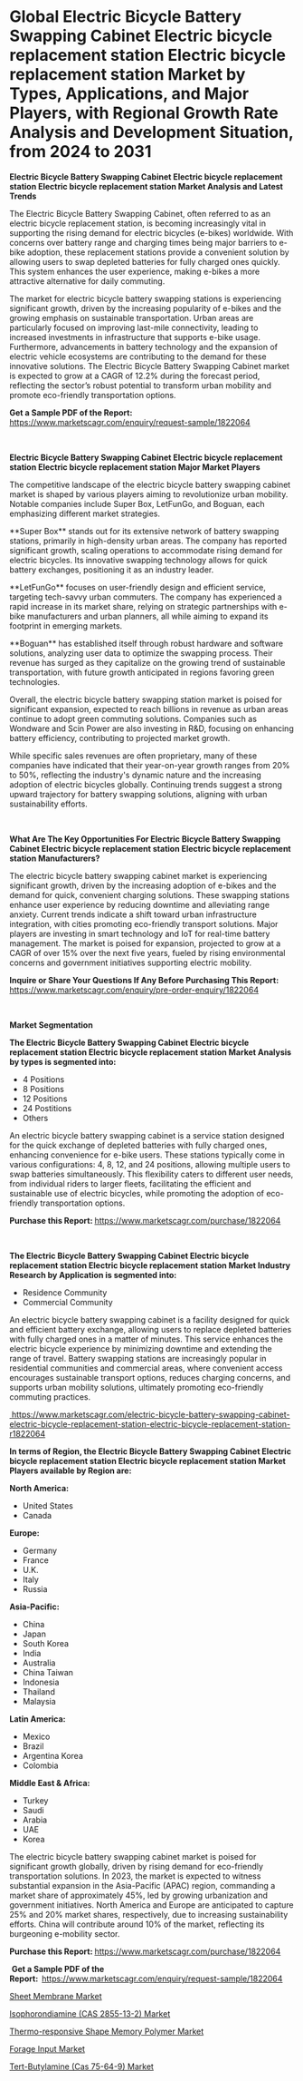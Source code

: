 <p><h1>Global Electric Bicycle Battery Swapping Cabinet
Electric bicycle replacement station
Electric bicycle replacement station Market by Types, Applications, and Major Players, with Regional Growth Rate Analysis and Development Situation, from 2024 to 2031</h1></p><p><strong>Electric Bicycle Battery Swapping Cabinet
Electric bicycle replacement station
Electric bicycle replacement station Market Analysis and Latest Trends</strong></p>
<p><p>The Electric Bicycle Battery Swapping Cabinet, often referred to as an electric bicycle replacement station, is becoming increasingly vital in supporting the rising demand for electric bicycles (e-bikes) worldwide. With concerns over battery range and charging times being major barriers to e-bike adoption, these replacement stations provide a convenient solution by allowing users to swap depleted batteries for fully charged ones quickly. This system enhances the user experience, making e-bikes a more attractive alternative for daily commuting.</p><p>The market for electric bicycle battery swapping stations is experiencing significant growth, driven by the increasing popularity of e-bikes and the growing emphasis on sustainable transportation. Urban areas are particularly focused on improving last-mile connectivity, leading to increased investments in infrastructure that supports e-bike usage. Furthermore, advancements in battery technology and the expansion of electric vehicle ecosystems are contributing to the demand for these innovative solutions. The Electric Bicycle Battery Swapping Cabinet market is expected to grow at a CAGR of 12.2% during the forecast period, reflecting the sector’s robust potential to transform urban mobility and promote eco-friendly transportation options.</p></p>
<p><strong>Get a Sample PDF of the Report:&nbsp;</strong> <a href="https://www.marketscagr.com/enquiry/request-sample/1822064?utm_campaign=1615&utm_medium=2&utm_source=Github&utm_content=ia&utm_term=15102024&utm_id=electric-bicycle-battery-swapping-cabinet-electric-bicycle-replacement-station-electric-bicycle-replacement-station">https://www.marketscagr.com/enquiry/request-sample/1822064</a></p>
<p>&nbsp;</p>
<p><strong>Electric Bicycle Battery Swapping Cabinet
Electric bicycle replacement station
Electric bicycle replacement station Major Market Players</strong></p>
<p><p>The competitive landscape of the electric bicycle battery swapping cabinet market is shaped by various players aiming to revolutionize urban mobility. Notable companies include Super Box, LetFunGo, and Boguan, each emphasizing different market strategies.</p><p>**Super Box** stands out for its extensive network of battery swapping stations, primarily in high-density urban areas. The company has reported significant growth, scaling operations to accommodate rising demand for electric bicycles. Its innovative swapping technology allows for quick battery exchanges, positioning it as an industry leader.</p><p>**LetFunGo** focuses on user-friendly design and efficient service, targeting tech-savvy urban commuters. The company has experienced a rapid increase in its market share, relying on strategic partnerships with e-bike manufacturers and urban planners, all while aiming to expand its footprint in emerging markets.</p><p>**Boguan** has established itself through robust hardware and software solutions, analyzing user data to optimize the swapping process. Their revenue has surged as they capitalize on the growing trend of sustainable transportation, with future growth anticipated in regions favoring green technologies.</p><p>Overall, the electric bicycle battery swapping station market is poised for significant expansion, expected to reach billions in revenue as urban areas continue to adopt green commuting solutions. Companies such as Wondware and Scin Power are also investing in R&D, focusing on enhancing battery efficiency, contributing to projected market growth.</p><p>While specific sales revenues are often proprietary, many of these companies have indicated that their year-on-year growth ranges from 20% to 50%, reflecting the industry's dynamic nature and the increasing adoption of electric bicycles globally. Continuing trends suggest a strong upward trajectory for battery swapping solutions, aligning with urban sustainability efforts.</p></p>
<p>&nbsp;</p>
<p><strong>What Are The Key Opportunities For Electric Bicycle Battery Swapping Cabinet
Electric bicycle replacement station
Electric bicycle replacement station Manufacturers?</strong></p>
<p><p>The electric bicycle battery swapping cabinet market is experiencing significant growth, driven by the increasing adoption of e-bikes and the demand for quick, convenient charging solutions. These swapping stations enhance user experience by reducing downtime and alleviating range anxiety. Current trends indicate a shift toward urban infrastructure integration, with cities promoting eco-friendly transport solutions. Major players are investing in smart technology and IoT for real-time battery management. The market is poised for expansion, projected to grow at a CAGR of over 15% over the next five years, fueled by rising environmental concerns and government initiatives supporting electric mobility.</p></p>
<p><strong>Inquire or Share Your Questions If Any Before Purchasing This Report:</strong> <a href="https://www.marketscagr.com/enquiry/pre-order-enquiry/1822064?utm_campaign=1615&utm_medium=2&utm_source=Github&utm_content=ia&utm_term=15102024&utm_id=electric-bicycle-battery-swapping-cabinet-electric-bicycle-replacement-station-electric-bicycle-replacement-station">https://www.marketscagr.com/enquiry/pre-order-enquiry/1822064</a></p>
<p>&nbsp;</p>
<p><strong>Market Segmentation</strong></p>
<p><strong>The Electric Bicycle Battery Swapping Cabinet
Electric bicycle replacement station
Electric bicycle replacement station Market Analysis by types is segmented into:</strong></p>
<p><ul><li>4 Positions</li><li>8 Positions</li><li>12 Positions</li><li>24 Postitions</li><li>Others</li></ul></p>
<p><p>An electric bicycle battery swapping cabinet is a service station designed for the quick exchange of depleted batteries with fully charged ones, enhancing convenience for e-bike users. These stations typically come in various configurations: 4, 8, 12, and 24 positions, allowing multiple users to swap batteries simultaneously. This flexibility caters to different user needs, from individual riders to larger fleets, facilitating the efficient and sustainable use of electric bicycles, while promoting the adoption of eco-friendly transportation options.</p></p>
<p><strong>Purchase this Report:&nbsp;</strong><a href="https://www.marketscagr.com/purchase/1822064?utm_campaign=1615&utm_medium=2&utm_source=Github&utm_content=ia&utm_term=15102024&utm_id=electric-bicycle-battery-swapping-cabinet-electric-bicycle-replacement-station-electric-bicycle-replacement-station">https://www.marketscagr.com/purchase/1822064</a></p>
<p>&nbsp;</p>
<p><strong>The Electric Bicycle Battery Swapping Cabinet
Electric bicycle replacement station
Electric bicycle replacement station Market Industry Research by Application is segmented into:</strong></p>
<p><ul><li>Residence Community</li><li>Commercial Community</li></ul></p>
<p><p>An electric bicycle battery swapping cabinet is a facility designed for quick and efficient battery exchange, allowing users to replace depleted batteries with fully charged ones in a matter of minutes. This service enhances the electric bicycle experience by minimizing downtime and extending the range of travel. Battery swapping stations are increasingly popular in residential communities and commercial areas, where convenient access encourages sustainable transport options, reduces charging concerns, and supports urban mobility solutions, ultimately promoting eco-friendly commuting practices.</p></p>
<p><a href="https://www.marketscagr.com/electric-bicycle-battery-swapping-cabinet-electric-bicycle-replacement-station-electric-bicycle-replacement-station-r1822064?utm_campaign=1615&utm_medium=2&utm_source=Github&utm_content=ia&utm_term=15102024&utm_id=electric-bicycle-battery-swapping-cabinet-electric-bicycle-replacement-station-electric-bicycle-replacement-station">&nbsp;https://www.marketscagr.com/electric-bicycle-battery-swapping-cabinet-electric-bicycle-replacement-station-electric-bicycle-replacement-station-r1822064</a></p>
<p><strong>In terms of Region, the Electric Bicycle Battery Swapping Cabinet
Electric bicycle replacement station
Electric bicycle replacement station Market Players available by Region are:</strong></p>
<p>
    <p> <strong> North America: </strong>
        <ul>
            <li>United States</li>
            <li>Canada</li>
        </ul>
        </p> 
    <p> <strong> Europe: </strong>
        <ul>
            <li>Germany</li>
            <li>France</li>
            <li>U.K.</li>
            <li>Italy</li>
            <li>Russia</li>
        </ul>
        </p> 
    <p> <strong> Asia-Pacific: </strong>
        <ul>
            <li>China</li>
            <li>Japan</li>
            <li>South Korea</li>
            <li>India</li>
            <li>Australia</li>
            <li>China Taiwan</li>
            <li>Indonesia</li>
            <li>Thailand</li>
            <li>Malaysia</li>
        </ul>
        </p> 
    <p> <strong> Latin America: </strong>
        <ul>
            <li>Mexico</li>
            <li>Brazil</li>
            <li>Argentina Korea</li>
            <li>Colombia</li>
        </ul>
        </p> 
    <p> <strong> Middle East & Africa: </strong>
        <ul>
            <li>Turkey</li>
            <li>Saudi</li>
            <li>Arabia</li>
            <li>UAE</li>
            <li>Korea</li>
        </ul>
    </p>
    </p>
<p><p>The electric bicycle battery swapping cabinet market is poised for significant growth globally, driven by rising demand for eco-friendly transportation solutions. In 2023, the market is expected to witness substantial expansion in the Asia-Pacific (APAC) region, commanding a market share of approximately 45%, led by growing urbanization and government initiatives. North America and Europe are anticipated to capture 25% and 20% market shares, respectively, due to increasing sustainability efforts. China will contribute around 10% of the market, reflecting its burgeoning e-mobility sector.</p></p>
<p><strong>Purchase this Report: </strong><a href="https://www.marketscagr.com/purchase/1822064?utm_campaign=1615&utm_medium=2&utm_source=Github&utm_content=ia&utm_term=15102024&utm_id=electric-bicycle-battery-swapping-cabinet-electric-bicycle-replacement-station-electric-bicycle-replacement-station">https://www.marketscagr.com/purchase/1822064</a></p>
<p>&nbsp;<strong>Get a Sample PDF of the Report:&nbsp;&nbsp;</strong><a href="https://www.marketscagr.com/enquiry/request-sample/1822064?utm_campaign=1615&utm_medium=2&utm_source=Github&utm_content=ia&utm_term=15102024&utm_id=electric-bicycle-battery-swapping-cabinet-electric-bicycle-replacement-station-electric-bicycle-replacement-station">https://www.marketscagr.com/enquiry/request-sample/1822064</a></p>
<p><strong></strong></p>
<p><p><a href="https://www.linkedin.com/pulse/emerging-trends-sheet-membrane-market-global-outlook-future-22e6f?trk=public_post_embed_feed-article-content&utm_campaign=1615&utm_medium=2&utm_source=Github&utm_content=ia&utm_term=15102024&utm_id=electric-bicycle-battery-swapping-cabinet-electric-bicycle-replacement-station-electric-bicycle-replacement-station">Sheet Membrane Market</a></p><p><a href="https://www.linkedin.com/pulse/isophorondiamine-cas-2855-13-2-market-revolution-2024-2031-vsvif?trk=public_post_embed_feed-article-content&utm_campaign=1615&utm_medium=2&utm_source=Github&utm_content=ia&utm_term=15102024&utm_id=electric-bicycle-battery-swapping-cabinet-electric-bicycle-replacement-station-electric-bicycle-replacement-station">Isophorondiamine (CAS 2855-13-2) Market</a></p><p><a href="https://www.linkedin.com/pulse/thermo-responsive-shape-memory-polymer-market-evolution-future-tybgf?trk=public_post_embed_feed-article-content&utm_campaign=1615&utm_medium=2&utm_source=Github&utm_content=ia&utm_term=15102024&utm_id=electric-bicycle-battery-swapping-cabinet-electric-bicycle-replacement-station-electric-bicycle-replacement-station">Thermo-responsive Shape Memory Polymer Market</a></p><p><a href="https://www.linkedin.com/pulse/global-forage-input-industry-research-report-competitive-mjuff?trk=public_post_embed_feed-article-content&utm_campaign=1615&utm_medium=2&utm_source=Github&utm_content=ia&utm_term=15102024&utm_id=electric-bicycle-battery-swapping-cabinet-electric-bicycle-replacement-station-electric-bicycle-replacement-station">Forage Input Market</a></p><p><a href="https://www.linkedin.com/pulse/tert-butylamine-cas-75-64-9-ecosystem-mapping-innovation-value-klbze?trk=public_post_embed_feed-article-content&utm_campaign=1615&utm_medium=2&utm_source=Github&utm_content=ia&utm_term=15102024&utm_id=electric-bicycle-battery-swapping-cabinet-electric-bicycle-replacement-station-electric-bicycle-replacement-station">Tert-Butylamine (Cas 75-64-9) Market</a></p></p>